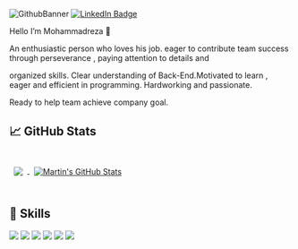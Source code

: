 ﻿![GithubBanner](https://user-images.githubusercontent.com/103823068/223725341-37b58d6e-378a-49dc-99cf-402eb8af2366.png)
[![LinkedIn Badge](https://img.shields.io/badge/LinkedIn-Profile-informational?style=flat&logo=linkedin&logoColor=white&color=0D76A8)](https://www.linkedin.com/in/mohammadreza-mirdar-%D9%85%D8%AD%D9%85%D8%AF%D8%B1%D8%B6%D8%A7-%D9%85%DB%8C%D8%B1%D8%AF%D8%A7%D8%B1-822a5823a/)

Hello I’m Mohammadreza 👋

An enthusiastic person who loves his job. eager to contribute team success through perseverance , paying attention to details and

organized skills. Clear understanding of Back-End.Motivated to learn , eager and efficient in programming. Hardworking and passionate.

Ready to help team achieve company goal.

## &#x1f4c8; GitHub Stats

<br>

<a href="https://github.com/Mohammadreza2001">
  <img align="center" style="margin:0.5rem" src="https://github-readme-stats.vercel.app/api/top-langs/?username=Mohammadreza2001&hide=html,css&title_color=ffffff&text_color=c9cacc&icon_color=4AB197&bg_color=1A2B34" />
</a>

<a href="https://github.com/Mohammadreza2001">
  <img align="center" style="margin:0.5rem" src="https://github-readme-stats.vercel.app/api?username=Mohammadreza2001&show_icons=true&line_height=27&count_private=true&title_color=ffffff&text_color=c9cacc&icon_color=4AB097&bg_color=1A2B34" alt="Martin's GitHub Stats" />
</a>

<br>
<br>

## 💼 Skills

![](https://img.shields.io/badge/BackEnd-information?style=flat&logoColor=white&color=4AB197)
![](https://img.shields.io/badge/CSharp--informational?style=flat&logo=c-sharp&logoColor=white&color=4AB197)
![](https://img.shields.io/badge/.NET-informational?style=flat&logo=.Net&logoColor=white&color=4AB197)
![](https://img.shields.io/badge/API-informational?style=flat&logo=api&logoColor=white&color=4AB197)
![](https://img.shields.io/badge/DataBase-SSMS-informational?style=flat&logo=MicrosoftSQLServer&logoColor=white&color=4AB197)
![](https://img.shields.io/badge/ORM-Linq-informational?style=flat&logo=Linq&logoColor=white&color=4AB197)
